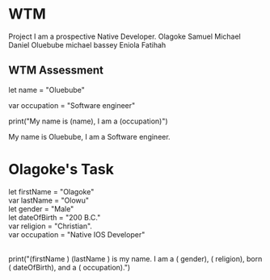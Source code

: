 # WTM
Project
I am a prospective Native Developer.
Olagoke
Samuel
Michael
Daniel
Oluebube
michael bassey
Eniola
Fatihah


## WTM Assessment

let name = "Oluebube"

var occupation = "Software engineer"

print("My name is \(name), I am a \(occupation)")

My name is Oluebube, I am a Software engineer.


# Olagoke's Task

let firstName = "Olagoke"
<br>
var lastName = "Olowu"
<br>
let gender = "Male"
<br>
let dateOfBirth = "200 B.C."
<br>
var religion = "Christian".
<br>
var occupation = "Native IOS Developer"
<br>
<br>

print("\(firstName ) \(lastName ) is my name. I am a \( gender), \( religion), born \( dateOfBirth), and a \( occupation).")
